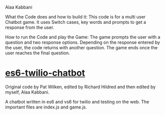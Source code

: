 Alaa Kabbani 

What the Code does and how to build it:
This code is for a multi user Chatbot game. It uses Switch cases, key words and prompts to get a response from the user. 

How to run the Code and play the Game:
The game prompts the user with a question and two response options. Depending on the response entered by the user, the code returns with another question. The game ends once the user reaches the final question. 




# <a href="https://github.com/rhildred/es6-twilio-chatbot" target="_blank">es6-twilio-chatbot</a>

Original code by Pat Wilken, edited by Richard Hildred and then edited by myself, Alaa Kabbani.

A chatbot written in es6 and vs6 for twilio and testing on the web. The important files are index.js and game.js.






